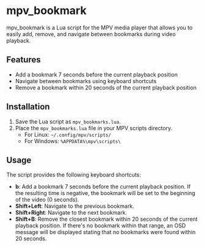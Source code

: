 # mpv_bookmark

mpv_bookmark is a Lua script for the MPV media player that allows you to easily add, remove, and navigate between bookmarks during video playback.

## Features

- Add a bookmark 7 seconds before the current playback position
- Navigate between bookmarks using keyboard shortcuts
- Remove a bookmark within 20 seconds of the current playback position

## Installation

1. Save the Lua script as `mpv_bookmarks.lua`.
2. Place the `mpv_bookmarks.lua` file in your MPV scripts directory.
   - For Linux: `~/.config/mpv/scripts/`
   - For Windows: `%APPDATA%\mpv\scripts\`

## Usage

The script provides the following keyboard shortcuts:

- **b**: Add a bookmark 7 seconds before the current playback position. If the resulting time is negative, the bookmark will be set to the beginning of the video (0 seconds).
- **Shift+Left**: Navigate to the previous bookmark.
- **Shift+Right**: Navigate to the next bookmark.
- **Shift+B**: Remove the closest bookmark within 20 seconds of the current playback position. If there's no bookmark within that range, an OSD message will be displayed stating that no bookmarks were found within 20 seconds.

